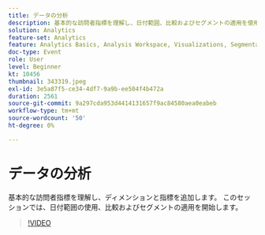 ```yaml
---
title: データの分析
description: 基本的な訪問者指標を理解し、日付範囲、比較およびセグメントの適用を使用してディメンションと指標を追加します
solution: Analytics
feature-set: Analytics
feature: Analytics Basics, Analysis Workspace, Visualizations, Segmentation, Metrics
doc-type: Event
role: User
level: Beginner
kt: 10456
thumbnail: 343319.jpeg
exl-id: 3e5a87f5-ce34-4df7-9a9b-ee504f4b472a
duration: 2561
source-git-commit: 9a297cda953d4414131657f9ac84580aea0eabeb
workflow-type: tm+mt
source-wordcount: '50'
ht-degree: 0%

---
```


# データの分析

基本的な訪問者指標を理解し、ディメンションと指標を追加します。 このセッションでは、日付範囲の使用、比較およびセグメントの適用を開始します。

>[!VIDEO](https://video.tv.adobe.com/v/343319/?quality=12&learn=on)
